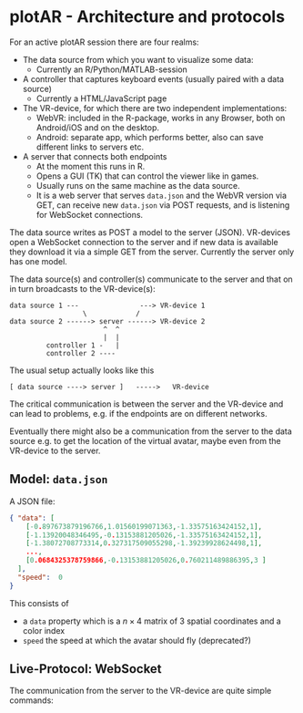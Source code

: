 # plotAR - Architecture and protocols

For an active plotAR session there are four realms: 

* The data source from which you want to visualize some data:
  - Currently an R/Python/MATLAB-session
* A controller that captures keyboard events (usually paired with a data source)
  - Currently a HTML/JavaScript page
* The VR-device, for which there are two independent implementations:
  - WebVR: included in the R-package, works in any Browser, both on
    Android/iOS and on the desktop.
  - Android: separate app, which performs better, also can save different links
    to servers etc.
* A server that connects both endpoints
  - At the moment this runs in R.
  - Opens a GUI (TK) that can control the viewer like in games.
  - Usually runs on the same machine as the data source.
  - It is a web server that serves `data.json` and the WebVR version via GET,
    can receive new `data.json` via POST requests, and
     is listening for WebSocket connections.
    

The data source writes as POST a model to the server (JSON).
VR-devices open a WebSocket connection to the server and if
new data is available they download it via a simple GET from the server.
Currently the server only has one model.

The data source(s) and controller(s) communicate to the server and that on in turn
broadcasts to the VR-device(s):
```
data source 1 ---               ---> VR-device 1
                  \            /
data source 2 ------> server ------> VR-device 2
                       ^  ^
                       |  |
         controller 1 -   |
         controller 2 ----
```
The usual setup actually looks like this
```
[ data source ----> server ]   ----->   VR-device
```
The critical communication is between the server and the VR-device and
can lead to problems, e.g. if the endpoints are on different networks.

Eventually there might also be a communication from the server to the data source
e.g. to get the location of the virtual avatar,
maybe even from the VR-device to the server.

## Model: `data.json`

A JSON file:
```json
{ "data": [
    [-0.897673879196766,1.01560199071363,-1.33575163424152,1],
    [-1.13920048346495,-0.13153881205026,-1.33575163424152,1],
    [-1.38072708773314,0.327317509055298,-1.39239928624498,1],
    ...,
    [0.0684325378759866,-0.13153881205026,0.760211489886395,3 ]
  ],
  "speed":  0 
}
```
This consists of
- a `data` property which is a $n\times 4$ matrix of 3 spatial coordinates and a color index
- `speed` the speed at which the avatar should fly (deprecated?)


## Live-Protocol: WebSocket

The communication from the server to the VR-device are quite simple commands:
